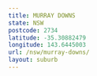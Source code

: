 ```yaml
---
title: MURRAY DOWNS
state: NSW
postcode: 2734
latitude: -35.30882479
longitude: 143.6445003
url: /nsw/murray-downs/
layout: suburb
---
```

